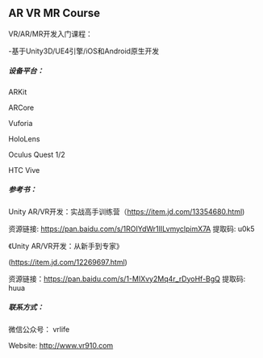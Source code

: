 ## AR VR MR Course

VR/AR/MR开发入门课程：

-基于Unity3D/UE4引擎/iOS和Android原生开发

##### 设备平台：

ARKit
 
ARCore 

Vuforia

HoloLens

Oculus Quest 1/2

HTC Vive




##### 参考书：

Unity AR/VR开发：实战高手训练营（https://item.jd.com/13354680.html)


资源链接: https://pan.baidu.com/s/1ROIYdWr1IILvmyclpimX7A 提取码: u0k5 



《Unity AR/VR开发：从新手到专家》

(https://item.jd.com/12269697.html)


资源链接：https://pan.baidu.com/s/1-MIXvy2Mq4r_rDyoHf-BgQ 提取码: huua 



##### 联系方式：

微信公众号： vrlife

Website: http://www.vr910.com

